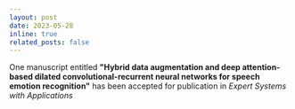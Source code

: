 ```yaml
---
layout: post
date: 2023-05-28
inline: true
related_posts: false
---
```


One manuscript entitled <b>"Hybrid data augmentation and deep attention-based dilated convolutional-recurrent neural networks for speech emotion recognition"</b> has been accepted for publication in <i>Expert Systems with Applications</i>